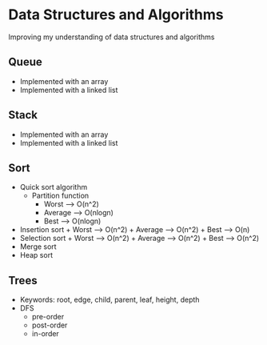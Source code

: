 # Data Structures and Algorithms

Improving my understanding of data structures and algorithms


## Queue
- Implemented with an array
- Implemented with a linked list

## Stack 
- Implemented with an array
- Implemented with a linked list

## Sort
+ Quick sort algorithm
    + Partition function
        + Worst --> O(n^2)
        + Average --> O(nlogn)
        + Best --> O(nlogn)
+ Insertion sort
        + Worst --> O(n^2)
        + Average --> O(n^2)
        + Best --> O(n)
+ Selection sort
        + Worst --> O(n^2)
        + Average --> O(n^2)
        + Best --> O(n^2)
+ Merge sort
+ Heap sort
    

## Trees
- Keywords: root, edge, child, parent, leaf, height, depth
- DFS
    + pre-order
    + post-order
    + in-order
